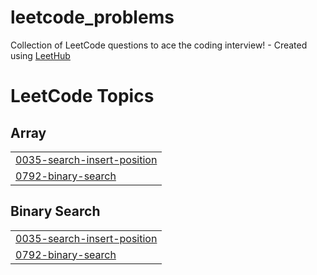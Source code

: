 # leetcode_problems
Collection of LeetCode questions to ace the coding interview! - Created using [LeetHub](https://github.com/QasimWani/LeetHub)

<!---LeetCode Topics Start-->
# LeetCode Topics
## Array
|  |
| ------- |
| [0035-search-insert-position](https://github.com/mission365/leetcode_problems/tree/master/0035-search-insert-position) |
| [0792-binary-search](https://github.com/mission365/leetcode_problems/tree/master/0792-binary-search) |
## Binary Search
|  |
| ------- |
| [0035-search-insert-position](https://github.com/mission365/leetcode_problems/tree/master/0035-search-insert-position) |
| [0792-binary-search](https://github.com/mission365/leetcode_problems/tree/master/0792-binary-search) |
<!---LeetCode Topics End-->
